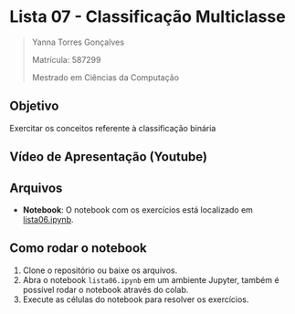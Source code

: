 # Lista 07 - Classificação Multiclasse

>Yanna Torres Gonçalves
>
>Matrícula: 587299
>
>Mestrado em Ciências da Computação

## Objetivo

Exercitar os conceitos referente à classificação binária

## Vídeo de Apresentação (Youtube)



## Arquivos

- **Notebook**: O notebook com os exercícios está localizado em [lista06.ipynb](lista06.ipynb).

## Como rodar o notebook
1. Clone o repositório ou baixe os arquivos.
2. Abra o notebook `lista06.ipynb` em um ambiente Jupyter, também é possível rodar o notebook através do colab.
3. Execute as células do notebook para resolver os exercícios.
